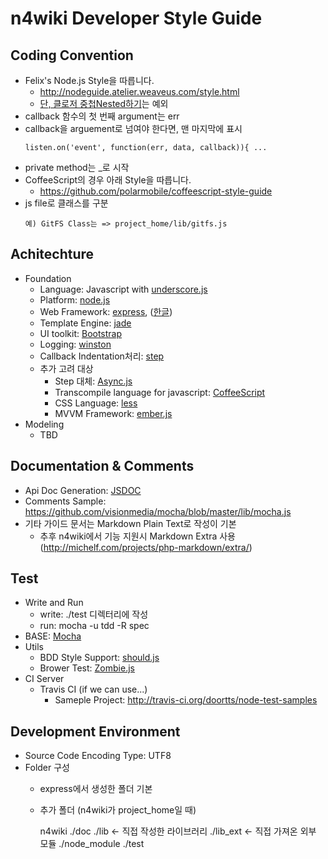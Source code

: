 n4wiki Developer Style Guide
===========================

Coding Convention
------------------
 - Felix's Node.js Style을 따릅니다.
     - http://nodeguide.atelier.weaveus.com/style.html
     - [단, 클로저 중첩Nested하기](http://nodeguide.atelier.weaveus.com/style.html#클로저-중첩nested하기)는 예외
 - callback 함수의 첫 번째 argument는 err
 - callback을 arguement로 넘여야 한다면, 맨 마지막에 표시
    ```
    listen.on('event', function(err, data, callback)){ ...
    ```
 - private method는 _로 시작
 - CoffeeScript의 경우 아래 Style을 따릅니다.
    - https://github.com/polarmobile/coffeescript-style-guide
 - js file로 클래스를 구분
    ```
    예) GitFS Class는 => project_home/lib/gitfs.js
    ```

Achitechture
------------
 - Foundation
    - Language: Javascript with [underscore.js](http://documentcloud.github.com/underscore/)
    - Platform: [node.js](http://nodejs.org)
    - Web Framework: [express](http://expressjs.com/), ([한글](http://firejune.io/express/))
    - Template Engine: [jade](http://jade-lang.com/)
    - UI toolkit: [Bootstrap](http://twitter.github.com/bootstrap/)
    - Logging: [winston](https://github.com/flatiron/winston)
    - Callback Indentation처리: [step](https://github.com/creationix/step)
    - 추가 고려 대상
        - Step 대체: [Async.js](https://github.com/caolan/async)
        - Transcompile language for javascript: [CoffeeScript](http://coffeescript.org/)
        - CSS Language: [less](lesscss.org)
        - MVVM Framework: [ember.js](http://emberjs.com)
 - Modeling
    - TBD

Documentation & Comments
------------------------
 - Api Doc Generation: [JSDOC](http://www.2ality.com/2011/08/jsdoc-intro.html)
 - Comments Sample: https://github.com/visionmedia/mocha/blob/master/lib/mocha.js
 - 기타 가이드 문서는 Markdown Plain Text로 작성이 기본
    - 추후 n4wiki에서 기능 지원시 Markdown Extra 사용 (http://michelf.com/projects/php-markdown/extra/)

Test
----
 - Write and Run
    - write: ./test 디렉터리에 작성
    - run: mocha -u tdd -R spec
 - BASE: [Mocha](http://visionmedia.github.com/mocha/)
 - Utils
    - BDD Style Support: [should.js](https://github.com/visionmedia/should.js)
    - Brower Test: [Zombie.js](http://zombie.labnotes.org/)
 - CI Server
    - Travis CI (if we can use...)
      - Sameple Project: http://travis-ci.org/doortts/node-test-samples

Development Environment
------------------------
 - Source Code Encoding Type: UTF8
 - Folder 구성
    - express에서 생성한 폴더 기본
    - 추가 폴더 (n4wiki가 project_home일 때)

        n4wiki
            ./doc
            ./lib       <- 직접 작성한 라이브러리
            ./lib_ext   <- 직접 가져온 외부 모듈
            ./node_module
            ./test

